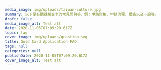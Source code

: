 ```yaml
---
media_image: img/uploads/taiwan-culture.jpg
summary: 以下是有關就業金卡的常見問與答，例：申請資格、申請流程、續簽以及一般等。
draft: false
media_image_alt: Test alt
date: 2020-11-05T07:09:20.617Z
topic: faq
cover_image: img/uploads/question.svg
title: Gold Card Application FAQ
tags: null
categories: null
publishDate: 2020-11-05T07:09:20.617Z
cover_image_alt: Test alt
---
```

<!-- This text will never be seen -->